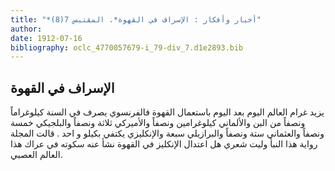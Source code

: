 ```yaml
---
title: "*أخبار وأفكار : الإسراف في القهوة*. المقتبس 7(8)"
author: 
date: 1912-07-16
bibliography: oclc_4770057679-i_79-div_7.d1e2893.bib
---
```




##  الإسراف في القهوة 


 يزيد غرام العالم اليوم بعد اليوم باستعمال القهوة فالفرنسوي يصرف في السنة كيلوغراماً ونصفاً من البن والألماني كيلوغرامين ونصفاً والأميركي  ثلاثة  ونصفاً والبلجيكي  خمسة  ونصفاً والعثماني  ستة  ونصفاً والبرازيلي  سبعة  والإنكليزي يكتفي بكيلو و  احد  . قالت المجلة رواية هذا النبأ وليت شعري هل اعتدال الإنكليز في القهوة نشأ عنه سكوته في عراك هذا العالم العصبي. 
